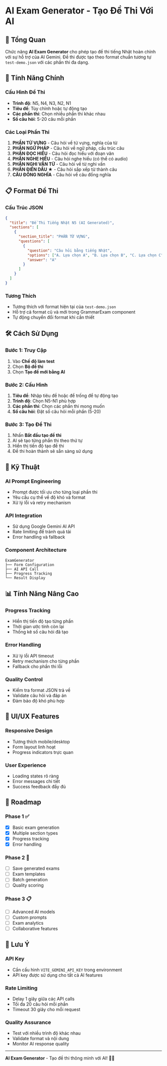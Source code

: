 # AI Exam Generator - Tạo Đề Thi Với AI

## 🎯 Tổng Quan

Chức năng **AI Exam Generator** cho phép tạo đề thi tiếng Nhật hoàn chỉnh với sự hỗ trợ của AI Gemini. Đề thi được tạo theo format chuẩn tương tự `test-demo.json` với các phần thi đa dạng.

## 🚀 Tính Năng Chính

### **Cấu Hình Đề Thi**
- **Trình độ**: N5, N4, N3, N2, N1
- **Tiêu đề**: Tùy chỉnh hoặc tự động tạo
- **Các phần thi**: Chọn nhiều phần thi khác nhau
- **Số câu hỏi**: 5-20 câu mỗi phần

### **Các Loại Phần Thi**
1. **PHẦN TỪ VỰNG** - Câu hỏi về từ vựng, nghĩa của từ
2. **PHẦN NGỮ PHÁP** - Câu hỏi về ngữ pháp, cấu trúc câu
3. **PHẦN ĐỌC HIỂU** - Câu hỏi đọc hiểu với đoạn văn
4. **PHẦN NGHE HIỂU** - Câu hỏi nghe hiểu (có thể có audio)
5. **PHẦN NGHI VẤN TỪ** - Câu hỏi về từ nghi vấn
6. **PHẦN ĐIỀN DẤU ★** - Câu hỏi sắp xếp từ thành câu
7. **CÂU ĐỒNG NGHĨA** - Câu hỏi về câu đồng nghĩa

## 📋 Format Đề Thi

### **Cấu Trúc JSON**
```json
{
  "title": "Đề Thi Tiếng Nhật N5 (AI Generated)",
  "sections": [
    {
      "section_title": "PHẦN TỪ VỰNG",
      "questions": [
        {
          "question": "Câu hỏi bằng tiếng Nhật",
          "options": ["A. Lựa chọn A", "B. Lựa chọn B", "C. Lựa chọn C", "D. Lựa chọn D"],
          "answer": "A"
        }
      ]
    }
  ]
}
```

### **Tương Thích**
- Tương thích với format hiện tại của `test-demo.json`
- Hỗ trợ cả format cũ và mới trong GrammarExam component
- Tự động chuyển đổi format khi cần thiết

## 🛠️ Cách Sử Dụng

### **Bước 1: Truy Cập**
1. Vào **Chế độ làm test**
2. Chọn **Bộ đề thi**
3. Chọn **Tạo đề mới bằng AI**

### **Bước 2: Cấu Hình**
1. **Tiêu đề**: Nhập tiêu đề hoặc để trống để tự động tạo
2. **Trình độ**: Chọn N5-N1 phù hợp
3. **Các phần thi**: Chọn các phần thi mong muốn
4. **Số câu hỏi**: Đặt số câu hỏi mỗi phần (5-20)

### **Bước 3: Tạo Đề Thi**
1. Nhấn **Bắt đầu tạo đề thi**
2. AI sẽ tạo từng phần thi theo thứ tự
3. Hiển thị tiến độ tạo đề thi
4. Đề thi hoàn thành sẽ sẵn sàng sử dụng

## 🔧 Kỹ Thuật

### **AI Prompt Engineering**
- Prompt được tối ưu cho từng loại phần thi
- Yêu cầu cụ thể về độ khó và format
- Xử lý lỗi và retry mechanism

### **API Integration**
- Sử dụng Google Gemini AI API
- Rate limiting để tránh quá tải
- Error handling và fallback

### **Component Architecture**
```
ExamGenerator
├── Form Configuration
├── AI API Call
├── Progress Tracking
└── Result Display
```

## 📊 Tính Năng Nâng Cao

### **Progress Tracking**
- Hiển thị tiến độ tạo từng phần
- Thời gian ước tính còn lại
- Thống kê số câu hỏi đã tạo

### **Error Handling**
- Xử lý lỗi API timeout
- Retry mechanism cho từng phần
- Fallback cho phần thi lỗi

### **Quality Control**
- Kiểm tra format JSON trả về
- Validate câu hỏi và đáp án
- Đảm bảo độ khó phù hợp

## 🎨 UI/UX Features

### **Responsive Design**
- Tương thích mobile/desktop
- Form layout linh hoạt
- Progress indicators trực quan

### **User Experience**
- Loading states rõ ràng
- Error messages chi tiết
- Success feedback đầy đủ

## 🔮 Roadmap

### **Phase 1** ✅
- [x] Basic exam generation
- [x] Multiple section types
- [x] Progress tracking
- [x] Error handling

### **Phase 2** 🚧
- [ ] Save generated exams
- [ ] Exam templates
- [ ] Batch generation
- [ ] Quality scoring

### **Phase 3** 📋
- [ ] Advanced AI models
- [ ] Custom prompts
- [ ] Exam analytics
- [ ] Collaborative features

## 📝 Lưu Ý

### **API Key**
- Cần cấu hình `VITE_GEMINI_API_KEY` trong environment
- API key được sử dụng cho tất cả AI features

### **Rate Limiting**
- Delay 1 giây giữa các API calls
- Tối đa 20 câu hỏi mỗi phần
- Timeout 30 giây cho mỗi request

### **Quality Assurance**
- Test với nhiều trình độ khác nhau
- Validate format và nội dung
- Monitor AI response quality

---

**AI Exam Generator** - Tạo đề thi thông minh với AI! 🤖✨ 